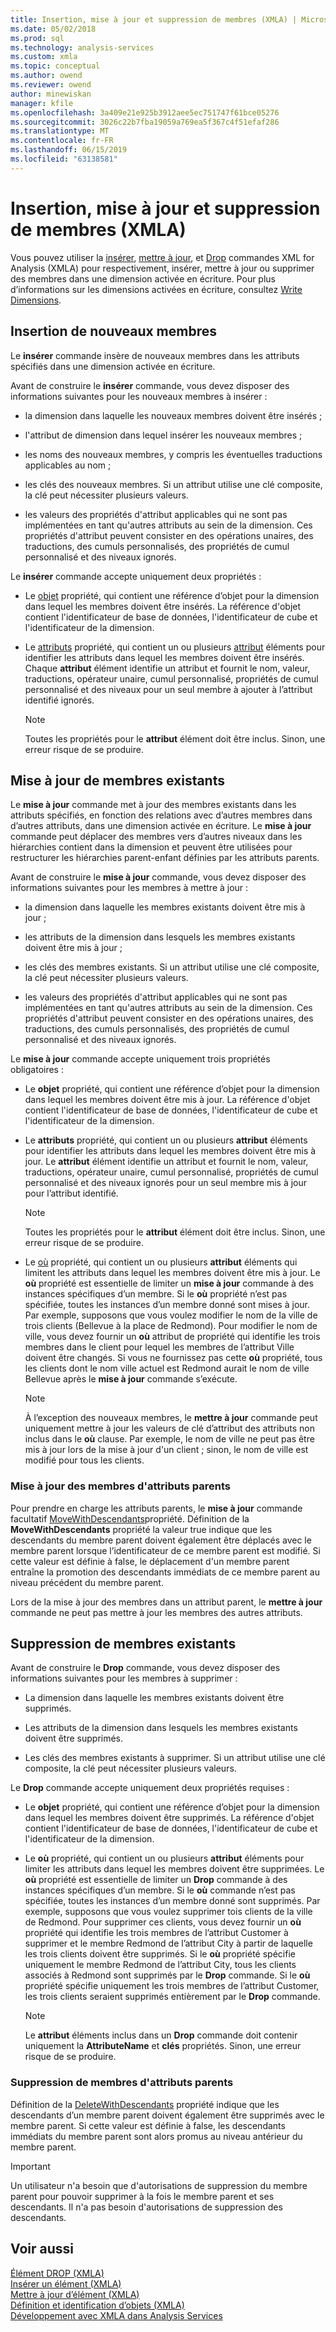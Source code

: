 ```yaml
---
title: Insertion, mise à jour et suppression de membres (XMLA) | Microsoft Docs
ms.date: 05/02/2018
ms.prod: sql
ms.technology: analysis-services
ms.custom: xmla
ms.topic: conceptual
ms.author: owend
ms.reviewer: owend
author: minewiskan
manager: kfile
ms.openlocfilehash: 3a409e21e925b3912aee5ec751747f61bce05276
ms.sourcegitcommit: 3026c22b7fba19059a769ea5f367c4f51efaf286
ms.translationtype: MT
ms.contentlocale: fr-FR
ms.lasthandoff: 06/15/2019
ms.locfileid: "63138581"
---
```

# <a name="inserting-updating-and-dropping-members-xmla"></a>Insertion, mise à jour et suppression de membres (XMLA)
  Vous pouvez utiliser la [insérer](https://docs.microsoft.com/bi-reference/xmla/xml-elements-commands/insert-element-xmla), [mettre à jour](https://docs.microsoft.com/bi-reference/xmla/xml-elements-commands/update-element-xmla), et [Drop](https://docs.microsoft.com/bi-reference/xmla/xml-elements-commands/drop-element-xmla) commandes XML for Analysis (XMLA) pour respectivement, insérer, mettre à jour ou supprimer des membres dans une dimension activée en écriture. Pour plus d’informations sur les dimensions activées en écriture, consultez [Write Dimensions](../../analysis-services/multidimensional-models-olap-logical-dimension-objects/write-enabled-dimensions.md).  
  
## <a name="inserting-new-members"></a>Insertion de nouveaux membres  
 Le **insérer** commande insère de nouveaux membres dans les attributs spécifiés dans une dimension activée en écriture.  
  
 Avant de construire le **insérer** commande, vous devez disposer des informations suivantes pour les nouveaux membres à insérer :  
  
-   la dimension dans laquelle les nouveaux membres doivent être insérés ;  
  
-   l'attribut de dimension dans lequel insérer les nouveaux membres ;  
  
-   les noms des nouveaux membres, y compris les éventuelles traductions applicables au nom ;  
  
-   les clés des nouveaux membres. Si un attribut utilise une clé composite, la clé peut nécessiter plusieurs valeurs.  
  
-   les valeurs des propriétés d'attribut applicables qui ne sont pas implémentées en tant qu'autres attributs au sein de la dimension. Ces propriétés d'attribut peuvent consister en des opérations unaires, des traductions, des cumuls personnalisés, des propriétés de cumul personnalisé et des niveaux ignorés.  
  
 Le **insérer** commande accepte uniquement deux propriétés :  
  
-   Le [objet](https://docs.microsoft.com/bi-reference/xmla/xml-elements-properties/object-element-xmla) propriété, qui contient une référence d’objet pour la dimension dans lequel les membres doivent être insérés. La référence d'objet contient l'identificateur de base de données, l'identificateur de cube et l'identificateur de la dimension.  
  
-   Le [attributs](https://docs.microsoft.com/bi-reference/xmla/xml-elements-properties/attributes-element-xmla) propriété, qui contient un ou plusieurs [attribut](https://docs.microsoft.com/bi-reference/xmla/xml-elements-properties/attribute-element-xmla) éléments pour identifier les attributs dans lequel les membres doivent être insérés. Chaque **attribut** élément identifie un attribut et fournit le nom, valeur, traductions, opérateur unaire, cumul personnalisé, propriétés de cumul personnalisé et des niveaux pour un seul membre à ajouter à l’attribut identifié ignorés.  
  
    > [!NOTE]  
    >  Toutes les propriétés pour le **attribut** élément doit être inclus. Sinon, une erreur risque de se produire.  
  
## <a name="updating-existing-members"></a>Mise à jour de membres existants  
 Le **mise à jour** commande met à jour des membres existants dans les attributs spécifiés, en fonction des relations avec d’autres membres dans d’autres attributs, dans une dimension activée en écriture. Le **mise à jour** commande peut déplacer des membres vers d’autres niveaux dans les hiérarchies contient dans la dimension et peuvent être utilisées pour restructurer les hiérarchies parent-enfant définies par les attributs parents.  
  
 Avant de construire le **mise à jour** commande, vous devez disposer des informations suivantes pour les membres à mettre à jour :  
  
-   la dimension dans laquelle les membres existants doivent être mis à jour ;  
  
-   les attributs de la dimension dans lesquels les membres existants doivent être mis à jour ;  
  
-   les clés des membres existants. Si un attribut utilise une clé composite, la clé peut nécessiter plusieurs valeurs.  
  
-   les valeurs des propriétés d'attribut applicables qui ne sont pas implémentées en tant qu'autres attributs au sein de la dimension. Ces propriétés d'attribut peuvent consister en des opérations unaires, des traductions, des cumuls personnalisés, des propriétés de cumul personnalisé et des niveaux ignorés.  
  
 Le **mise à jour** commande accepte uniquement trois propriétés obligatoires :  
  
-   Le **objet** propriété, qui contient une référence d’objet pour la dimension dans lequel les membres doivent être mis à jour. La référence d'objet contient l'identificateur de base de données, l'identificateur de cube et l'identificateur de la dimension.  
  
-   Le **attributs** propriété, qui contient un ou plusieurs **attribut** éléments pour identifier les attributs dans lequel les membres doivent être mis à jour. Le **attribut** élément identifie un attribut et fournit le nom, valeur, traductions, opérateur unaire, cumul personnalisé, propriétés de cumul personnalisé et des niveaux ignorés pour un seul membre mis à jour pour l’attribut identifié.  
  
    > [!NOTE]  
    >  Toutes les propriétés pour le **attribut** élément doit être inclus. Sinon, une erreur risque de se produire.  
  
-   Le [où](https://docs.microsoft.com/bi-reference/xmla/xml-elements-properties/where-element-xmla) propriété, qui contient un ou plusieurs **attribut** éléments qui limitent les attributs dans lequel les membres doivent être mis à jour. Le **où** propriété est essentielle de limiter un **mise à jour** commande à des instances spécifiques d’un membre. Si le **où** propriété n’est pas spécifiée, toutes les instances d’un membre donné sont mises à jour. Par exemple, supposons que vous voulez modifier le nom de la ville de trois clients (Bellevue à la place de Redmond). Pour modifier le nom de ville, vous devez fournir un **où** attribut de propriété qui identifie les trois membres dans le client pour lequel les membres de l’attribut Ville doivent être changés. Si vous ne fournissez pas cette **où** propriété, tous les clients dont le nom ville actuel est Redmond aurait le nom de ville Bellevue après le **mise à jour** commande s’exécute.  
  
    > [!NOTE]  
    >  À l’exception des nouveaux membres, le **mettre à jour** commande peut uniquement mettre à jour les valeurs de clé d’attribut des attributs non inclus dans le **où** clause. Par exemple, le nom de ville ne peut pas être mis à jour lors de la mise à jour d'un client ; sinon, le nom de ville est modifié pour tous les clients.  
  
### <a name="updating-members-in-parent-attributes"></a>Mise à jour des membres d'attributs parents  
 Pour prendre en charge les attributs parents, le **mise à jour** commande facultatif [MoveWithDescendants](https://docs.microsoft.com/bi-reference/xmla/xml-elements-properties/movewithdescendants-element-xmla)propriété. Définition de la **MoveWithDescendants** propriété la valeur true indique que les descendants du membre parent doivent également être déplacés avec le membre parent lorsque l’identificateur de ce membre parent est modifié. Si cette valeur est définie à false, le déplacement d'un membre parent entraîne la promotion des descendants immédiats de ce membre parent au niveau précédent du membre parent.  
  
 Lors de la mise à jour des membres dans un attribut parent, le **mettre à jour** commande ne peut pas mettre à jour les membres des autres attributs.  
  
## <a name="dropping-existing-members"></a>Suppression de membres existants  
 Avant de construire le **Drop** commande, vous devez disposer des informations suivantes pour les membres à supprimer :  
  
-   La dimension dans laquelle les membres existants doivent être supprimés.  
  
-   Les attributs de la dimension dans lesquels les membres existants doivent être supprimés.  
  
-   Les clés des membres existants à supprimer. Si un attribut utilise une clé composite, la clé peut nécessiter plusieurs valeurs.  
  
 Le **Drop** commande accepte uniquement deux propriétés requises :  
  
-   Le **objet** propriété, qui contient une référence d’objet pour la dimension dans lequel les membres doivent être supprimés. La référence d'objet contient l'identificateur de base de données, l'identificateur de cube et l'identificateur de la dimension.  
  
-   Le **où** propriété, qui contient un ou plusieurs **attribut** éléments pour limiter les attributs dans lequel les membres doivent être supprimées. Le **où** propriété est essentielle de limiter un **Drop** commande à des instances spécifiques d’un membre. Si le **où** commande n’est pas spécifiée, toutes les instances d’un membre donné sont supprimés. Par exemple, supposons que vous voulez supprimer tois clients de la ville de Redmond. Pour supprimer ces clients, vous devez fournir un **où** propriété qui identifie les trois membres de l’attribut Customer à supprimer et le membre Redmond de l’attribut City à partir de laquelle les trois clients doivent être supprimés. Si le **où** propriété spécifie uniquement le membre Redmond de l’attribut City, tous les clients associés à Redmond sont supprimés par le **Drop** commande. Si le **où** propriété spécifie uniquement les trois membres de l’attribut Customer, les trois clients seraient supprimés entièrement par le **Drop** commande.  
  
    > [!NOTE]  
    >  Le **attribut** éléments inclus dans un **Drop** commande doit contenir uniquement la **AttributeName** et **clés** propriétés. Sinon, une erreur risque de se produire.  
  
### <a name="dropping-members-in-parent-attributes"></a>Suppression de membres d'attributs parents  
 Définition de la [DeleteWithDescendants](https://docs.microsoft.com/bi-reference/xmla/xml-elements-properties/deletewithdescendants-element-xmla) propriété indique que les descendants d’un membre parent doivent également être supprimés avec le membre parent. Si cette valeur est définie à false, les descendants immédiats du membre parent sont alors promus au niveau antérieur du membre parent.  
  
> [!IMPORTANT]  
>  Un utilisateur n'a besoin que d'autorisations de suppression du membre parent pour pouvoir supprimer à la fois le membre parent et ses descendants. Il n'a pas besoin d'autorisations de suppression des descendants.  
  
## <a name="see-also"></a>Voir aussi  
 [Élément DROP &#40;XMLA&#41;](https://docs.microsoft.com/bi-reference/xmla/xml-elements-commands/drop-element-xmla)   
 [Insérer un élément &#40;XMLA&#41;](https://docs.microsoft.com/bi-reference/xmla/xml-elements-commands/insert-element-xmla)   
 [Mettre à jour d’élément &#40;XMLA&#41;](https://docs.microsoft.com/bi-reference/xmla/xml-elements-commands/update-element-xmla)   
 [Définition et identification d’objets &#40;XMLA&#41;](../../analysis-services/multidimensional-models-scripting-language-assl-xmla/defining-and-identifying-objects-xmla.md)   
 [Développement avec XMLA dans Analysis Services](../../analysis-services/multidimensional-models-scripting-language-assl-xmla/developing-with-xmla-in-analysis-services.md)  
  
  
